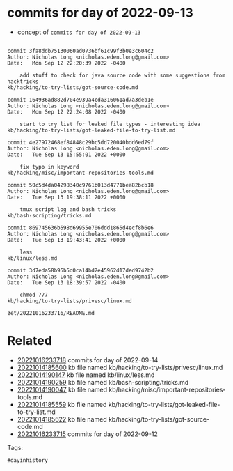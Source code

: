 # commits for day of 2022-09-13

- concept of `commits for day of 2022-09-13`

```

commit 3fa8ddb75130060ad0736bf61c99f3b0e3c604c2
Author: Nicholas Long <nicholas.eden.long@gmail.com>
Date:   Mon Sep 12 22:20:39 2022 -0400

    add stuff to check for java source code with some suggestions from hacktricks
kb/hacking/to-try-lists/got-source-code.md

commit 164936ad882d704e939a4cda316061ad7a3deb1e
Author: Nicholas Long <nicholas.eden.long@gmail.com>
Date:   Mon Sep 12 22:24:08 2022 -0400

    start to try list for leaked file types - interesting idea
kb/hacking/to-try-lists/got-leaked-file-to-try-list.md

commit 4e27972468ef84848c29bc5dd720040bdd6ed79f
Author: Nicholas Long <nicholas.eden.long@gmail.com>
Date:   Tue Sep 13 15:55:01 2022 +0000

    fix typo in keyword
kb/hacking/misc/important-repositories-tools.md

commit 50c5d4da04298340c9761b013d4771bea82bcb18
Author: Nicholas Long <nicholas.eden.long@gmail.com>
Date:   Tue Sep 13 19:38:11 2022 +0000

    tmux script log and bash tricks
kb/bash-scripting/tricks.md

commit 869745636b598d69955e706ddd1865d4ecf8b6e6
Author: Nicholas Long <nicholas.eden.long@gmail.com>
Date:   Tue Sep 13 19:43:41 2022 +0000

    less
kb/linux/less.md

commit 3d7eda58b95b5d0ca14bd2e45962d17ded9742b2
Author: Nicholas Long <nicholas.eden.long@gmail.com>
Date:   Tue Sep 13 18:39:57 2022 -0400

    chmod 777
kb/hacking/to-try-lists/privesc/linux.md
```

` zet/20221016233716/README.md `

# Related

- [20221016233718](/zet/20221016233718/README.md) commits for day of 2022-09-14
- [20221014185600](/zet/20221014185600/README.md) kb file named kb/hacking/to-try-lists/privesc/linux.md
- [20221014190147](/zet/20221014190147/README.md) kb file named kb/linux/less.md
- [20221014190259](/zet/20221014190259/README.md) kb file named kb/bash-scripting/tricks.md
- [20221014190047](/zet/20221014190047/README.md) kb file named kb/hacking/misc/important-repositories-tools.md
- [20221014185559](/zet/20221014185559/README.md) kb file named kb/hacking/to-try-lists/got-leaked-file-to-try-list.md
- [20221014185622](/zet/20221014185622/README.md) kb file named kb/hacking/to-try-lists/got-source-code.md
- [20221016233715](/zet/20221016233715/README.md) commits for day of 2022-09-12

Tags:

    #dayinhistory
